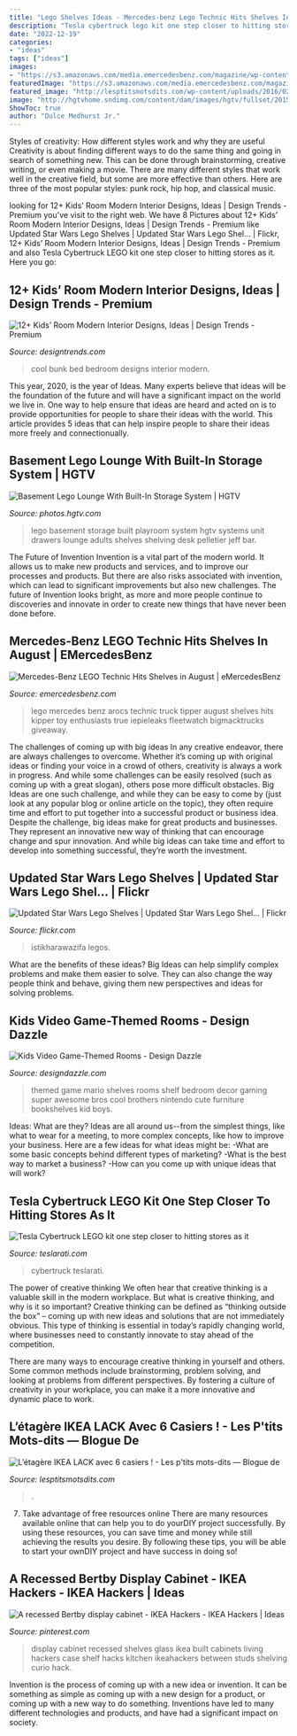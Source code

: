 ```yaml
---
title: "Lego Shelves Ideas - Mercedes-benz Lego Technic Hits Shelves In August"
description: "Tesla cybertruck lego kit one step closer to hitting stores as it"
date: "2022-12-19"
categories:
- "ideas"
tags: ["ideas"]
images:
- "https://s3.amazonaws.com/media.emercedesbenz.com/magazine/wp-content/uploads/Mercedes-Benz-Lego-15A820.jpg"
featuredImage: "https://s3.amazonaws.com/media.emercedesbenz.com/magazine/wp-content/uploads/Mercedes-Benz-Lego-15A820.jpg"
featured_image: "http://lesptitsmotsdits.com/wp-content/uploads/2016/02/Bibliothèque-graphique.jpg"
image: "http://hgtvhome.sndimg.com/content/dam/images/hgtv/fullset/2015/9/16/0/Jeff-Pelletier_Seattle-Box_Basement-Bar-Lego-Room-video-shot.jpg.rend.hgtvcom.1280.853.suffix/1442414890656.jpeg"
ShowToc: true
author: "Dulce Medhurst Jr."
---
```



Styles of creativity: How different styles work and why they are useful
Creativity is about finding different ways to do the same thing and going in search of something new. This can be done through brainstorming, creative writing, or even making a movie. There are many different styles that work well in the creative field, but some are more effective than others. Here are three of the most popular styles: punk rock, hip hop, and classical music.

	

		
looking for 12+ Kids’ Room Modern Interior Designs, Ideas | Design Trends - Premium you've visit to the right web. We have 8 Pictures about 12+ Kids’ Room Modern Interior Designs, Ideas | Design Trends - Premium like Updated Star Wars Lego Shelves | Updated Star Wars Lego Shel… | Flickr, 12+ Kids’ Room Modern Interior Designs, Ideas | Design Trends - Premium and also Tesla Cybertruck LEGO kit one step closer to hitting stores as it. Here you go:
		
    
## 12+ Kids’ Room Modern Interior Designs, Ideas | Design Trends - Premium

<img loading=lazy src="https://images.designtrends.com/wp-content/uploads/2016/01/12093206/Cool-Kids-Bunk-Bed-Design.jpg" onerror="this.onerror=null;this.src='https://tse3.mm.bing.net/th?id=OIP.ZYdaSmK4Amr8KVe8c_8y1wHaIt&amp;pid=15.1';" alt="12+ Kids’ Room Modern Interior Designs, Ideas | Design Trends - Premium">

_Source: designtrends.com_

>cool bunk bed bedroom designs interior modern. 

	

This year, 2020, is the year of Ideas. Many experts believe that ideas will be the foundation of the future and will have a significant impact on the world we live in. One way to help ensure that ideas are heard and acted on is to provide opportunities for people to share their ideas with the world. This article provides 5 ideas that can help inspire people to share their ideas more freely and connectionually.

    
## Basement Lego Lounge With Built-In Storage System | HGTV

<img loading=lazy src="http://hgtvhome.sndimg.com/content/dam/images/hgtv/fullset/2015/9/16/0/Jeff-Pelletier_Seattle-Box_Basement-Bar-Lego-Room-video-shot.jpg.rend.hgtvcom.1280.853.suffix/1442414890656.jpeg" onerror="this.onerror=null;this.src='https://tse3.mm.bing.net/th?id=OIP.5Z7HAn7SdtMnYV-LbbnDFwHaE7&amp;pid=15.1';" alt="Basement Lego Lounge With Built-In Storage System | HGTV">

_Source: photos.hgtv.com_

>lego basement storage built playroom system hgtv systems unit drawers lounge adults shelves shelving desk pelletier jeff bar. 

	

The Future of Invention
Invention is a vital part of the modern world. It allows us to make new products and services, and to improve our processes and products. But there are also risks associated with invention, which can lead to significant improvements but also new challenges. The future of Invention looks bright, as more and more people continue to discoveries and innovate in order to create new things that have never been done before.

    
## Mercedes-Benz LEGO Technic Hits Shelves In August | EMercedesBenz

<img loading=lazy src="https://s3.amazonaws.com/media.emercedesbenz.com/magazine/wp-content/uploads/Mercedes-Benz-Lego-15A820.jpg" onerror="this.onerror=null;this.src='https://tse3.mm.bing.net/th?id=OIP.yn1Dh1RYqTlCRshPk3Z9wAHaG_&amp;pid=15.1';" alt="Mercedes-Benz LEGO Technic Hits Shelves in August | eMercedesBenz">

_Source: emercedesbenz.com_

>lego mercedes benz arocs technic truck tipper august shelves hits kipper toy enthusiasts true iepieleaks fleetwatch bigmacktrucks giveaway. 

	

The challenges of coming up with big ideas
In any creative endeavor, there are always challenges to overcome. Whether it’s coming up with original ideas or finding your voice in a crowd of others, creativity is always a work in progress. And while some challenges can be easily resolved (such as coming up with a great slogan), others pose more difficult obstacles. Big Ideas are one such challenge, and while they can be easy to come by (just look at any popular blog or online article on the topic), they often require time and effort to put together into a successful product or business idea.
Despite the challenge, big ideas make for great products and businesses. They represent an innovative new way of thinking that can encourage change and spur innovation. And while big ideas can take time and effort to develop into something successful, they’re worth the investment.

    
## Updated Star Wars Lego Shelves | Updated Star Wars Lego Shel… | Flickr

<img loading=lazy src="https://c1.staticflickr.com/3/2850/10128125173_b4458ae03a_b.jpg" onerror="this.onerror=null;this.src='https://tse4.mm.bing.net/th?id=OIP.qOznuCacakQCKfeGad9IWwHaJw&amp;pid=15.1';" alt="Updated Star Wars Lego Shelves | Updated Star Wars Lego Shel… | Flickr">

_Source: flickr.com_

>istikharawazifa legos. 

	

What are the benefits of these ideas?
Big Ideas can help simplify complex problems and make them easier to solve. They can also change the way people think and behave, giving them new perspectives and ideas for solving problems.

    
## Kids Video Game-Themed Rooms - Design Dazzle

<img loading=lazy src="http://2.bp.blogspot.com/-qFg-DhnSJFo/UIObY4dLMjI/AAAAAAAANWU/bfQcEc3GqIQ/s1600/mario-1-diy-shelves.jpg" onerror="this.onerror=null;this.src='https://tse2.mm.bing.net/th?id=OIP.8cx8PGeppqL8CrNamz4NzgHaLH&amp;pid=15.1';" alt="Kids Video Game-Themed Rooms - Design Dazzle">

_Source: designdazzle.com_

>themed game mario shelves rooms shelf bedroom decor gaming super awesome bros cool brothers nintendo cute furniture bookshelves kid boys. 

	

Ideas: What are they?
Ideas are all around us--from the simplest things, like what to wear for a meeting, to more complex concepts, like how to improve your business. Here are a few ideas for what ideas might be: 
-What are some basic concepts behind different types of marketing? 
-What is the best way to market a business? 
-How can you come up with unique ideas that will work?

    
## Tesla Cybertruck LEGO Kit One Step Closer To Hitting Stores As It

<img loading=lazy src="https://www.teslarati.com/wp-content/uploads/2020/01/tesla-cybertruck-lego-kit-1536x855.jpg" onerror="this.onerror=null;this.src='https://tse3.mm.bing.net/th?id=OIP.ZMao-15Kym-kQPNOBtIQ8AHaEH&amp;pid=15.1';" alt="Tesla Cybertruck LEGO kit one step closer to hitting stores as it">

_Source: teslarati.com_

>cybertruck teslarati. 

	

The power of creative thinking
We often hear that creative thinking is a valuable skill in the modern workplace. But what is creative thinking, and why is it so important?
Creative thinking can be defined as “thinking outside the box” – coming up with new ideas and solutions that are not immediately obvious. This type of thinking is essential in today’s rapidly changing world, where businesses need to constantly innovate to stay ahead of the competition.

There are many ways to encourage creative thinking in yourself and others. Some common methods include brainstorming, problem solving, and looking at problems from different perspectives. By fostering a culture of creativity in your workplace, you can make it a more innovative and dynamic place to work.

    
## L’étagère IKEA LACK Avec 6 Casiers ! - Les P&#039;tits Mots-dits ― Blogue De

<img loading=lazy src="http://lesptitsmotsdits.com/wp-content/uploads/2016/02/Bibliothèque-graphique.jpg" onerror="this.onerror=null;this.src='https://tse2.mm.bing.net/th?id=OIP.0W1ig9xJi3BNwliQdh7SVgHaJ4&amp;pid=15.1';" alt="L’étagère IKEA LACK avec 6 casiers ! - Les p&#039;tits mots-dits ― Blogue de">

_Source: lesptitsmotsdits.com_

>. 

	

7) Take advantage of free resources online
There are many resources available online that can help you to do yourDIY project successfully. By using these resources, you can save time and money while still achieving the results you desire. By following these tips, you will be able to start your ownDIY project and have success in doing so!

    
## A Recessed Bertby Display Cabinet - IKEA Hackers - IKEA Hackers | Ideas

<img loading=lazy src="https://s-media-cache-ak0.pinimg.com/736x/a7/36/34/a7363454a20be7e258953c50a95cdab3--built-in-cabinets-ikea-cabinets.jpg" onerror="this.onerror=null;this.src='https://tse2.mm.bing.net/th?id=OIP.DwwkvVS-VB48Tf55MDEONAHaJ3&amp;pid=15.1';" alt="A recessed Bertby display cabinet - IKEA Hackers - IKEA Hackers | Ideas">

_Source: pinterest.com_

>display cabinet recessed shelves glass ikea built cabinets living hackers case shelf hacks kitchen ikeahackers between studs shelving curio hack. 

	

Invention is the process of coming up with a new idea or invention. It can be something as simple as coming up with a new design for a product, or coming up with a new way to do something. Inventions have led to many different technologies and products, and have had a significant impact on society.

